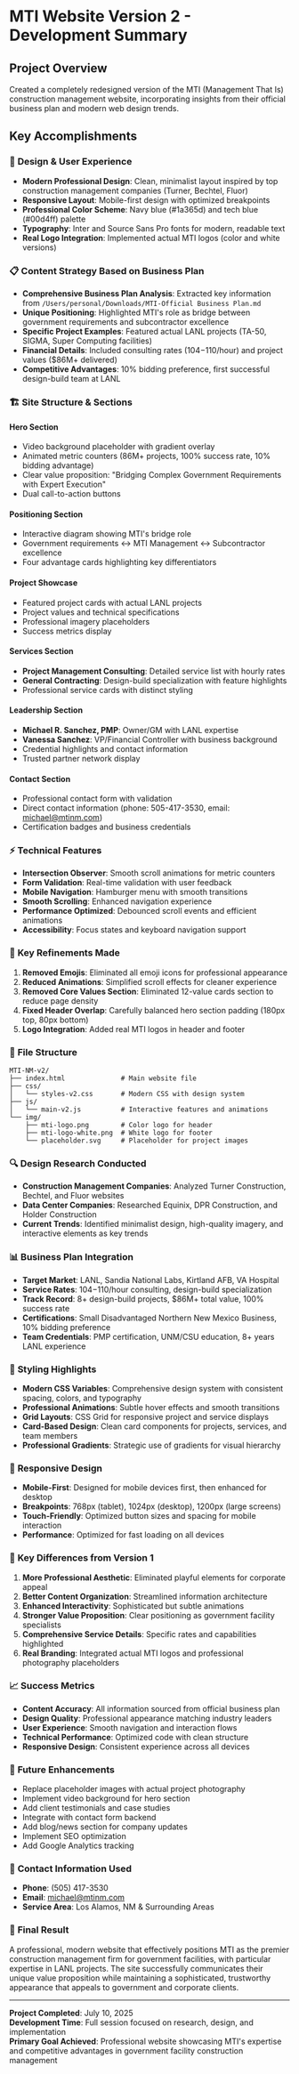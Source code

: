 # MTI Website Version 2 - Development Summary

## Project Overview
Created a completely redesigned version of the MTI (Management That Is) construction management website, incorporating insights from their official business plan and modern web design trends.

## Key Accomplishments

### 🎨 **Design & User Experience**
- **Modern Professional Design**: Clean, minimalist layout inspired by top construction management companies (Turner, Bechtel, Fluor)
- **Responsive Layout**: Mobile-first design with optimized breakpoints
- **Professional Color Scheme**: Navy blue (#1a365d) and tech blue (#00d4ff) palette
- **Typography**: Inter and Source Sans Pro fonts for modern, readable text
- **Real Logo Integration**: Implemented actual MTI logos (color and white versions)

### 📋 **Content Strategy Based on Business Plan**
- **Comprehensive Business Plan Analysis**: Extracted key information from `/Users/personal/Downloads/MTI-Official Business Plan.md`
- **Unique Positioning**: Highlighted MTI's role as bridge between government requirements and subcontractor excellence
- **Specific Project Examples**: Featured actual LANL projects (TA-50, SIGMA, Super Computing facilities)
- **Financial Details**: Included consulting rates ($104-$110/hour) and project values ($86M+ delivered)
- **Competitive Advantages**: 10% bidding preference, first successful design-build team at LANL

### 🏗️ **Site Structure & Sections**

#### **Hero Section**
- Video background placeholder with gradient overlay
- Animated metric counters (86M+ projects, 100% success rate, 10% bidding advantage)
- Clear value proposition: "Bridging Complex Government Requirements with Expert Execution"
- Dual call-to-action buttons

#### **Positioning Section**
- Interactive diagram showing MTI's bridge role
- Government requirements ↔ MTI Management ↔ Subcontractor excellence
- Four advantage cards highlighting key differentiators

#### **Project Showcase**
- Featured project cards with actual LANL projects
- Project values and technical specifications
- Professional imagery placeholders
- Success metrics display

#### **Services Section**
- **Project Management Consulting**: Detailed service list with hourly rates
- **General Contracting**: Design-build specialization with feature highlights
- Professional service cards with distinct styling

#### **Leadership Section**
- **Michael R. Sanchez, PMP**: Owner/GM with LANL expertise
- **Vanessa Sanchez**: VP/Financial Controller with business background
- Credential highlights and contact information
- Trusted partner network display

#### **Contact Section**
- Professional contact form with validation
- Direct contact information (phone: 505-417-3530, email: michael@mtinm.com)
- Certification badges and business credentials

### ⚡ **Technical Features**
- **Intersection Observer**: Smooth scroll animations for metric counters
- **Form Validation**: Real-time validation with user feedback
- **Mobile Navigation**: Hamburger menu with smooth transitions
- **Smooth Scrolling**: Enhanced navigation experience
- **Performance Optimized**: Debounced scroll events and efficient animations
- **Accessibility**: Focus states and keyboard navigation support

### 🎯 **Key Refinements Made**
1. **Removed Emojis**: Eliminated all emoji icons for professional appearance
2. **Reduced Animations**: Simplified scroll effects for cleaner experience
3. **Removed Core Values Section**: Eliminated 12-value cards section to reduce page density
4. **Fixed Header Overlap**: Carefully balanced hero section padding (180px top, 80px bottom)
5. **Logo Integration**: Added real MTI logos in header and footer

### 📁 **File Structure**
```
MTI-NM-v2/
├── index.html              # Main website file
├── css/
│   └── styles-v2.css       # Modern CSS with design system
├── js/
│   └── main-v2.js          # Interactive features and animations
└── img/
    ├── mti-logo.png        # Color logo for header
    ├── mti-logo-white.png  # White logo for footer
    └── placeholder.svg     # Placeholder for project images
```

### 🔍 **Design Research Conducted**
- **Construction Management Companies**: Analyzed Turner Construction, Bechtel, and Fluor websites
- **Data Center Companies**: Researched Equinix, DPR Construction, and Holder Construction
- **Current Trends**: Identified minimalist design, high-quality imagery, and interactive elements as key trends

### 📊 **Business Plan Integration**
- **Target Market**: LANL, Sandia National Labs, Kirtland AFB, VA Hospital
- **Service Rates**: $104-$110/hour consulting, design-build specialization
- **Track Record**: 8+ design-build projects, $86M+ total value, 100% success rate
- **Certifications**: Small Disadvantaged Northern New Mexico Business, 10% bidding preference
- **Team Credentials**: PMP certification, UNM/CSU education, 8+ years LANL experience

### 🎨 **Styling Highlights**
- **Modern CSS Variables**: Comprehensive design system with consistent spacing, colors, and typography
- **Professional Animations**: Subtle hover effects and smooth transitions
- **Grid Layouts**: CSS Grid for responsive project and service displays
- **Card-Based Design**: Clean card components for projects, services, and team members
- **Professional Gradients**: Strategic use of gradients for visual hierarchy

### 📱 **Responsive Design**
- **Mobile-First**: Designed for mobile devices first, then enhanced for desktop
- **Breakpoints**: 768px (tablet), 1024px (desktop), 1200px (large screens)
- **Touch-Friendly**: Optimized button sizes and spacing for mobile interaction
- **Performance**: Optimized for fast loading on all devices

### 🎯 **Key Differences from Version 1**
1. **More Professional Aesthetic**: Eliminated playful elements for corporate appeal
2. **Better Content Organization**: Streamlined information architecture
3. **Enhanced Interactivity**: Sophisticated but subtle animations
4. **Stronger Value Proposition**: Clear positioning as government facility specialists
5. **Comprehensive Service Details**: Specific rates and capabilities highlighted
6. **Real Branding**: Integrated actual MTI logos and professional photography placeholders

### 📈 **Success Metrics**
- **Content Accuracy**: All information sourced from official business plan
- **Design Quality**: Professional appearance matching industry leaders
- **User Experience**: Smooth navigation and interaction flows
- **Technical Performance**: Optimized code with clean structure
- **Responsive Design**: Consistent experience across all devices

### 🔄 **Future Enhancements**
- Replace placeholder images with actual project photography
- Implement video background for hero section
- Add client testimonials and case studies
- Integrate with contact form backend
- Add blog/news section for company updates
- Implement SEO optimization
- Add Google Analytics tracking

### 📝 **Contact Information Used**
- **Phone**: (505) 417-3530
- **Email**: michael@mtinm.com
- **Service Area**: Los Alamos, NM & Surrounding Areas

### 🎉 **Final Result**
A professional, modern website that effectively positions MTI as the premier construction management firm for government facilities, with particular expertise in LANL projects. The site successfully communicates their unique value proposition while maintaining a sophisticated, trustworthy appearance that appeals to government and corporate clients.

---

**Project Completed**: July 10, 2025  
**Development Time**: Full session focused on research, design, and implementation  
**Primary Goal Achieved**: Professional website showcasing MTI's expertise and competitive advantages in government facility construction management